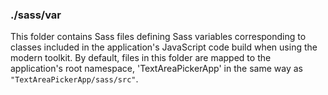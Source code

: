 ### ./sass/var

This folder contains Sass files defining Sass variables corresponding to classes
included in the application's JavaScript code build when using the modern toolkit.
By default, files in this folder are mapped to the application's root namespace,
'TextAreaPickerApp' in the same way as `"TextAreaPickerApp/sass/src"`.